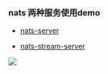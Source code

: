 ### nats 两种服务使用demo

* [nats-server](https://github.com/shabbyboy/nats-example/tree/master/nats-core)

* [nats-stream-server](https://github.com/shabbyboy/nats-example/tree/master/nats-stream)


<a title="Hits" target="_blank" href="https://github.com/shabbyboy/nats-example"><img src="https://hits.b3log.org/b3log/hits.svg"></a>